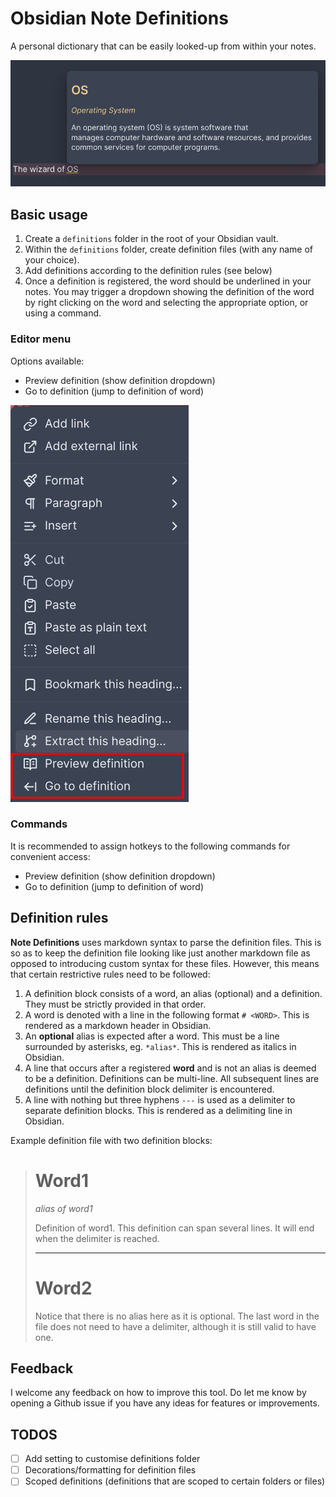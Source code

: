 # Obsidian Note Definitions

A personal dictionary that can be easily looked-up from within your notes.

![dropdown](./img/def-dropdown.png)

## Basic usage

1. Create a `definitions` folder in the root of your Obsidian vault.
2. Within the `definitions` folder, create definition files (with any name of your choice).
3. Add definitions according to the definition rules (see below)
4. Once a definition is registered, the word should be underlined in your notes. You may trigger a dropdown showing the definition of the word by right clicking on the word and selecting the appropriate option, or using a command.

### Editor menu

Options available:
- Preview definition (show definition dropdown)
- Go to definition (jump to definition of word)

![editor menu](./img/editor-menu.png)

### Commands

It is recommended to assign hotkeys to the following commands for convenient access:
- Preview definition (show definition dropdown)
- Go to definition (jump to definition of word)

## Definition rules

**Note Definitions** uses markdown syntax to parse the definition files.
This is so as to keep the definition file looking like just another markdown file as opposed to introducing custom syntax for these files.
However, this means that certain restrictive rules need to be followed:

1. A definition block consists of a word, an alias (optional) and a definition. They must be strictly provided in that order.
2. A word is denoted with a line in the following format `# <WORD>`. This is rendered as a markdown header in Obsidian.
3. An **optional** alias is expected after a word. This must be a line surrounded by asterisks, eg. `*alias*`. This is rendered as italics in Obsidian.
4. A line that occurs after a registered **word** and is not an alias is deemed to be a definition. Definitions can be multi-line. All subsequent lines are definitions until the definition block delimiter is encountered.
5. A line with nothing but three hyphens `---` is used as a delimiter to separate definition blocks. This is rendered as a delimiting line in Obsidian.

Example definition file with two definition blocks:

> # Word1
> 
> *alias of word1*
> 
> Definition of word1.
> This definition can span several lines.
> It will end when the delimiter is reached.
> 
> ---
> 
> # Word2
>
> Notice that there is no alias here as it is optional.
> The last word in the file does not need to have a delimiter, although it is still valid to have one.

## Feedback

I welcome any feedback on how to improve this tool.
Do let me know by opening a Github issue if you have any ideas for features or improvements.

## TODOS

- [ ] Add setting to customise definitions folder
- [ ] Decorations/formatting for definition files
- [ ] Scoped definitions (definitions that are scoped to certain folders or files)
